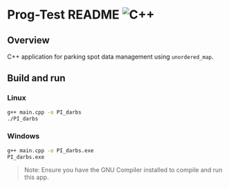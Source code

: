# Prog-Test README ![C++](https://img.shields.io/badge/language-C++-blue.svg)

## Overview
C++ application for parking spot data management using `unordered_map`.

## **Build and run**

### Linux
```sh
g++ main.cpp -o PI_darbs
./PI_darbs
```
### Windows
```bash
g++ main.cpp -o PI_darbs.exe
PI_darbs.exe
```
> Note: Ensure you have the GNU Compiler installed to compile and run this app.